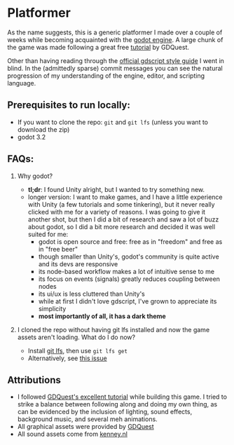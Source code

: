 # Platformer

As the name suggests, this is a generic platformer I made over a couple of weeks while becoming acquainted with the [godot engine](https://godotengine.org/). A large chunk of the game was made following a great free [tutorial](https://www.youtube.com/watch?v=Mc13Z2gboEk) by GDQuest. 

Other than having reading through the [official gdscript style guide](https://docs.godotengine.org/en/stable/getting_started/scripting/gdscript/gdscript_styleguide.html) I went in blind. In the (admittedly sparse) commit messages you can see the natural progression of my understanding of the engine, editor, and scripting language.

## Prerequisites to run locally: 
- If you want to clone the repo: `git` and `git lfs` (unless you want to download the zip)
- godot 3.2


## FAQs:

1. Why godot?
   - **tl;dr**: I found Unity alright, but I wanted to try something new.
   - longer version: I want to make games, and I have a little experience with Unity (a few tutorials and some tinkering), but it never really clicked with me for a variety of reasons. I was going to give it another shot, but then I did a bit of research and saw a lot of buzz about godot, so I did a bit more research and decided it was well suited for me: 
     - godot is open source and free: free as in "freedom" and free as in "free beer"
     - though smaller than Unity's, godot's community is quite active and its devs are responsive
     - its node-based workflow makes a lot of intuitive sense to me
     - its focus on events (signals) greatly reduces coupling between nodes
     - its ui/ux is less cluttered than Unity's
     - while at first I didn't love gdscript, I've grown to appreciate its simplicity
     - **most importantly of all, it has a dark theme**

1. I cloned the repo without having git lfs installed and now the game assets aren't loading. What do I do now?
   - Install [git lfs](https://git-lfs.github.com/), then use `git lfs get`
   - Alternatively, see [this issue](https://github.com/git-lfs/git-lfs/issues/325)


 ## Attributions

- I followed [GDQuest's excellent tutorial](https://www.youtube.com/watch?v=Mc13Z2gboEk) while building this game. I tried to strike a balance between following along and doing my own thing, as can be evidenced by the inclusion of lighting, sound effects, background music, and several meh animations.
- All graphical assets were provided by [GDQuest](https://github.com/GDQuest/godot-beginner-2d-platformer/releases/tag/1.1.0) 
- All sound assets come from [kenney.nl](https://kenney.nl/)
